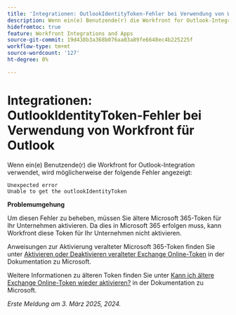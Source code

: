 ```yaml
---
title: 'Integrationen: OutlookIdentityToken-Fehler bei Verwendung von Workfront für Outlook'
description: Wenn ein(e) Benutzende(r) die Workfront for Outlook-Integration verwendet, wird möglicherweise ein Fehler angezeigt.
hidefromtoc: true
feature: Workfront Integrations and Apps
source-git-commit: 19d438b3a368b076aa03a89fe6648ec4b225225f
workflow-type: tm+mt
source-wordcount: '127'
ht-degree: 0%

---
```



# Integrationen: OutlookIdentityToken-Fehler bei Verwendung von Workfront für Outlook

Wenn ein(e) Benutzende(r) die Workfront for Outlook-Integration verwendet, wird möglicherweise der folgende Fehler angezeigt:

```
Unexpected error
Unable to get the outlookIdentityToken
```

**Problemumgehung**


Um diesen Fehler zu beheben, müssen Sie ältere Microsoft 365-Token für Ihr Unternehmen aktivieren. Da dies in Microsoft 365 erfolgen muss, kann Workfront diese Token für Ihr Unternehmen nicht aktivieren.

Anweisungen zur Aktivierung veralteter Microsoft 365-Token finden Sie unter [Aktivieren oder Deaktivieren veralteter Exchange Online-Token](https://learn.microsoft.com/en-us/office/dev/add-ins/outlook/turn-exchange-tokens-on-off) in der Dokumentation zu Microsoft.

Weitere Informationen zu älteren Token finden Sie unter [Kann ich ältere Exchange Online-Token wieder aktivieren?](https://learn.microsoft.com/en-us/office/dev/add-ins/outlook/faq-nested-app-auth-outlook-legacy-tokens#can-i-turn-exchange-online-legacy-tokens-back-on) in der Dokumentation zu Microsoft.


_Erste Meldung am 3. März 2025, 2024._
